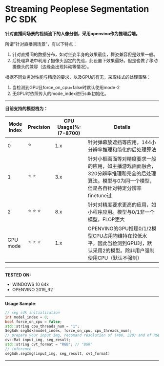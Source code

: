 # Streaming Peoplese Segmentation PC SDK
**针对直播间场景的视频流下的人像分割，采用openvino作为推理后端。**

所谓“针对直播间场景”，有以下特点：
1. 针对直播间的数据分布，如对坐姿半身的效果最佳，舞姿兼容但是效果一般。
2. 后处理算法中利用了摄像头固定的先验，此设置下效果最好。但是也做了移动摄像头的兼容（边缘会出现抖动等情况）。

根据不同业务对性能与精度的要求，以及GPU的有无，采取栈式的处理策略：
1. 当检测到GPU且force_on_cpu=false时默认使用mode-2
2. 无GPU时依照传入的mode_index进行sdk初始化。

---

**目前支持的模型栈为：**

| Mode Index | Precision          | CPU Usage(%: I7-8700) | Details                                                      |
| ---------- | ------------------ | --------------------- | ------------------------------------------------------------ |
| 0          | :star:             | 1.x                   | 针对弹幕放遮挡等应用，144小分辨率推理和简化的后处理算法      |
| 1          | :star: :star:       | 3.x                   | 针对小框画面等对精度要求一般的应用，如主播游戏画面融合，320分辨率推理和完全的后处理算法。模型与0为同一个模型，但是各自针对特定分辨率finetune过 |
| 2          | :star: :star: :star: | 8.x                   | 针对对精度要求更高的应用，如小程序应用。模型与0/1非一个模型，FLOP更大 |
| GPU mode   | :star: :star: :star: | 1.x                   | OPENVINO的GPU推理0/1/2模型CPU占用均维持在较低水平，因此当检测到GPU时，默认采用2的模型。除非用户强制使用CPU（默认不强制） |

---

**TESTED ON:**

- WINDOWS 10 64x
- OPENVINO  2019_R2

---

**Usage Sample**:

```c++
// seg sdk initialization
int model_index = 0; 
bool force_on_cpu = false; 
std::string cpu_threads_num = "1";
SegSdk segSdk(model_index, force_on_cpu, cpu_threads_num);
// prepare your input img, recomand resolution of (480, 320) and of RGB format
cv::Mat input_img, seg_result;
std::string cvt_format = "RGB"; // "BGR"
// inference
segSdk.segImg(input_img, seg_result, cvt_format)
```



---

